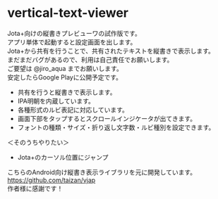 # vertical-text-viewer

Jota+向けの縦書きプレビューワの試作版です。  
アプリ単体で起動すると設定画面を出します。  
Jota+から共有を行うことで、共有されたテキストを縦書きで表示します。  
まだまだバグがあるので、利用は自己責任でお願いします。  
ご要望は @jiro_aqua までお願いします。  
安定したらGoogle Playに公開予定です。  

* 共有を行うと縦書きで表示します。
* IPA明朝を内蔵しています。
* 各種形式のルビ表記に対応しています。
* 画面下部をタップするとスクロールインジケータが出てきます。
* フォントの種類・サイズ・折り返し文字数・ルビ種別を設定できます。

＜そのうちやりたい＞
* Jota+のカーソル位置にジャンプ

こちらのAndroid向け縦書き表示ライブラリを元に開発しています。  
https://github.com/taizan/vjap  
作者様に感謝です！  
